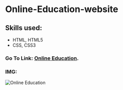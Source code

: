 # Online-Education-website
## Skills used:
- HTML, HTML5
- CSS, CSS3
### Go To Link: [Online Education](https://mai-elhajeen.github.io/Online-Education-website/).
### IMG:
![Online Education](https://user-images.githubusercontent.com/79872538/110218912-f55af200-7ec4-11eb-82d1-090978a37c59.png)
